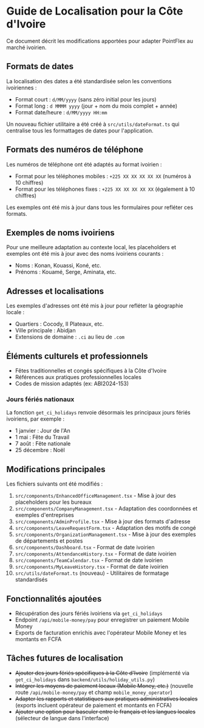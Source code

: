 # Guide de Localisation pour la Côte d'Ivoire

Ce document décrit les modifications apportées pour adapter PointFlex au marché ivoirien.

## Formats de dates

La localisation des dates a été standardisée selon les conventions ivoiriennes :

- Format court : `d/MM/yyyy` (sans zéro initial pour les jours)
- Format long : `d MMMM yyyy` (jour + nom du mois complet + année)
- Format date/heure : `d/MM/yyyy HH:mm`

Un nouveau fichier utilitaire a été créé à `src/utils/dateFormat.ts` qui centralise tous les formattages de dates pour l'application.

## Formats des numéros de téléphone

Les numéros de téléphone ont été adaptés au format ivoirien :

- Format pour les téléphones mobiles : `+225 XX XX XX XX XX` (numéros à 10 chiffres)
- Format pour les téléphones fixes : `+225 XX XX XX XX XX` (également à 10 chiffres)

Les exemples ont été mis à jour dans tous les formulaires pour refléter ces formats.

## Exemples de noms ivoiriens

Pour une meilleure adaptation au contexte local, les placeholders et exemples ont été mis à jour avec des noms ivoiriens courants :

- Noms : Konan, Kouassi, Koné, etc.
- Prénoms : Kouamé, Serge, Aminata, etc.

## Adresses et localisations

Les exemples d'adresses ont été mis à jour pour refléter la géographie locale :

- Quartiers : Cocody, II Plateaux, etc.
- Ville principale : Abidjan
- Extensions de domaine : `.ci` au lieu de `.com`

## Éléments culturels et professionnels

- Fêtes traditionnelles et congés spécifiques à la Côte d'Ivoire
- Références aux pratiques professionnelles locales
- Codes de mission adaptés (ex: ABI2024-153)

### Jours fériés nationaux

La fonction `get_ci_holidays` renvoie désormais les principaux jours fériés ivoiriens,
par exemple :

- 1 janvier : Jour de l'An
- 1 mai : Fête du Travail
- 7 août : Fête nationale
- 25 décembre : Noël

## Modifications principales

Les fichiers suivants ont été modifiés :

1. `src/components/EnhancedOfficeManagement.tsx` - Mise à jour des placeholders pour les bureaux
2. `src/components/CompanyManagement.tsx` - Adaptation des coordonnées et exemples d'entreprises
3. `src/components/AdminProfile.tsx` - Mise à jour des formats d'adresse
4. `src/components/LeaveRequestForm.tsx` - Adaptation des motifs de congé
5. `src/components/OrganizationManagement.tsx` - Mise à jour des exemples de départements et postes
6. `src/components/Dashboard.tsx` - Format de date ivoirien
7. `src/components/AttendanceHistory.tsx` - Format de date ivoirien
8. `src/components/TeamCalendar.tsx` - Format de date ivoirien
9. `src/components/MyLeaveHistory.tsx` - Format de date ivoirien
10. `src/utils/dateFormat.ts` (nouveau) - Utilitaires de formatage standardisés

## Fonctionnalités ajoutées

- Récupération des jours fériés ivoiriens via `get_ci_holidays`
- Endpoint `/api/mobile-money/pay` pour enregistrer un paiement Mobile Money
- Exports de facturation enrichis avec l'opérateur Mobile Money et les montants en FCFA

## Tâches futures de localisation

- ~~Ajouter des jours fériés spécifiques à la Côte d'Ivoire~~ (implémenté via `get_ci_holidays` dans `backend/utils/holiday_utils.py`)
- ~~Intégrer les moyens de paiement locaux (Mobile Money, etc.)~~ (nouvelle route `/api/mobile-money/pay` et champ `mobile_money_operator`)
- ~~Adapter les rapports et statistiques aux pratiques administratives locales~~ (exports incluent opérateur de paiement et montants en FCFA)
- ~~Ajouter une option pour basculer entre le français et les langues locales~~ (sélecteur de langue dans l'interface)
